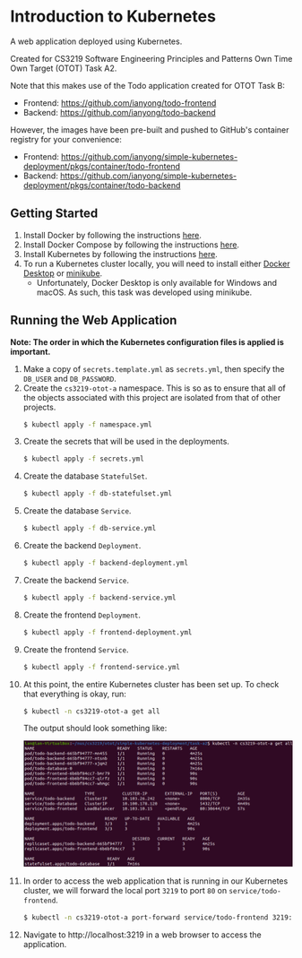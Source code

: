 # Introduction to Kubernetes

A web application deployed using Kubernetes.

Created for CS3219 Software Engineering Principles and Patterns Own Time Own Target (OTOT) Task A2.

Note that this makes use of the Todo application created for OTOT Task B:
* Frontend: https://github.com/ianyong/todo-frontend
* Backend: https://github.com/ianyong/todo-backend

However, the images have been pre-built and pushed to GitHub's container registry for your convenience:
* Frontend: https://github.com/ianyong/simple-kubernetes-deployment/pkgs/container/todo-frontend
* Backend: https://github.com/ianyong/simple-kubernetes-deployment/pkgs/container/todo-backend

## Getting Started

1. Install Docker by following the instructions [here](https://docs.docker.com/engine/install/).
1. Install Docker Compose by following the instructions [here](https://docs.docker.com/compose/install/).
1. Install Kubernetes by following the instructions [here](https://kubernetes.io/releases/download/).
1. To run a Kubernetes cluster locally, you will need to install either [Docker Desktop](https://www.docker.com/products/docker-desktop) or [minikube](https://minikube.sigs.k8s.io/docs/start/).
   * Unfortunately, Docker Desktop is only available for Windows and macOS. As such, this task was developed using minikube.

## Running the Web Application

**Note: The order in which the Kubernetes configuration files is applied is important.**

1. Make a copy of `secrets.template.yml` as `secrets.yml`, then specify the `DB_USER` and `DB_PASSWORD`.
1. Create the `cs3219-otot-a` namespace. This is so as to ensure that all of the objects associated with this project are isolated from that of other projects.
   ```sh
   $ kubectl apply -f namespace.yml
   ```
1. Create the secrets that will be used in the deployments.
   ```sh
   $ kubectl apply -f secrets.yml
   ```
1. Create the database `StatefulSet`.
   ```sh
   $ kubectl apply -f db-statefulset.yml
   ```
1. Create the database `Service`.
   ```sh
   $ kubectl apply -f db-service.yml
   ```
1. Create the backend `Deployment`.
   ```sh
   $ kubectl apply -f backend-deployment.yml
   ```
1. Create the backend `Service`.
   ```sh
   $ kubectl apply -f backend-service.yml
   ```
1. Create the frontend `Deployment`.
   ```sh
   $ kubectl apply -f frontend-deployment.yml
   ```
1. Create the frontend `Service`.
   ```sh
   $ kubectl apply -f frontend-service.yml
   ```
1. At this point, the entire Kubernetes cluster has been set up. To check that everything is okay, run:
   ```sh
   $ kubectl -n cs3219-otot-a get all
   ```
   The output should look something like:
   <p align="center">
     <img src="assets/kubernetes_cluster_state.png">
   </p>
1. In order to access the web application that is running in our Kubernetes cluster, we will forward the local port `3219` to port `80` on `service/todo-frontend`.
   ```sh
   $ kubectl -n cs3219-otot-a port-forward service/todo-frontend 3219:80
   ```
1. Navigate to http://localhost:3219 in a web browser to access the application.

